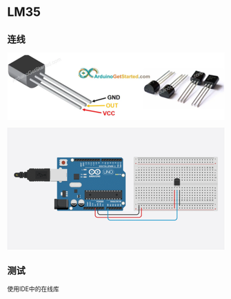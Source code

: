 # LM35

## 连线

![](img/LM35/lm35-temperature-sensor-pinout.jpg)

![](img/LM35/arduino-lm35-sensor-wiring-diagram.jpg)

## 测试

使用IDE中的在线库